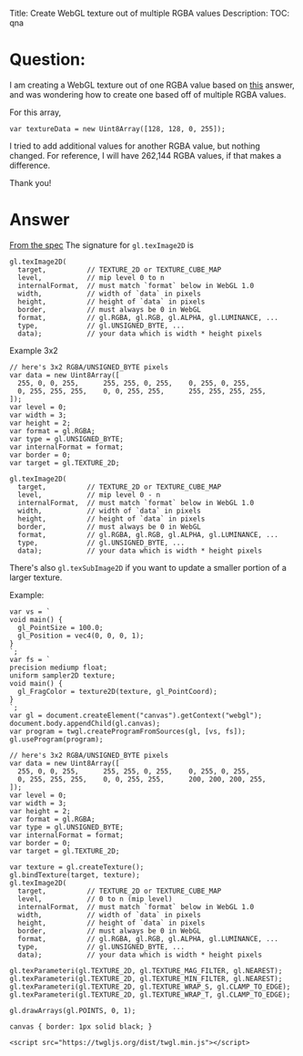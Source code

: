 Title: Create WebGL texture out of multiple RGBA values
Description:
TOC: qna

# Question:

I am creating a WebGL texture out of one RGBA value based on [this](https://stackoverflow.com/a/38668764/6609337) answer, and was wondering how to create one based off of multiple RGBA values. 

For this array,

    var textureData = new Uint8Array([128, 128, 0, 255]);

I tried to add additional values for another RGBA value, but nothing changed. For reference, I will have 262,144 RGBA values, if that makes a difference.

Thank you!



# Answer

[From the spec](https://www.khronos.org/registry/webgl/specs/1.0/) The signature for `gl.texImage2D` is

    gl.texImage2D(
      target,          // TEXTURE_2D or TEXTURE_CUBE_MAP
      level,           // mip level 0 to n
      internalFormat,  // must match `format` below in WebGL 1.0
      width,           // width of `data` in pixels
      height,          // height of `data` in pixels
      border,          // must always be 0 in WebGL
      format,          // gl.RGBA, gl.RGB, gl.ALPHA, gl.LUMINANCE, ...
      type,            // gl.UNSIGNED_BYTE, ...
      data);           // your data which is width * height pixels

Example 3x2

    // here's 3x2 RGBA/UNSIGNED_BYTE pixels
    var data = new Uint8Array([
      255, 0, 0, 255,      255, 255, 0, 255,    0, 255, 0, 255,
      0, 255, 255, 255,    0, 0, 255, 255,      255, 255, 255, 255,
    ]);
    var level = 0;
    var width = 3;
    var height = 2;
    var format = gl.RGBA;
    var type = gl.UNSIGNED_BYTE;
    var internalFormat = format;
    var border = 0;
    var target = gl.TEXTURE_2D;

    gl.texImage2D(
      target,          // TEXTURE_2D or TEXTURE_CUBE_MAP
      level,           // mip level 0 - n
      internalFormat,  // must match `format` below in WebGL 1.0
      width,           // width of `data` in pixels
      height,          // height of `data` in pixels
      border,          // must always be 0 in WebGL
      format,          // gl.RGBA, gl.RGB, gl.ALPHA, gl.LUMINANCE, ...
      type,            // gl.UNSIGNED_BYTE, ...
      data);           // your data which is width * height pixels

There's also `gl.texSubImage2D` if you want to update a smaller portion of a larger texture.

Example:

<!-- begin snippet: js hide: true console: true babel: false -->

<!-- language: lang-js -->

    var vs = `
    void main() {
      gl_PointSize = 100.0;
      gl_Position = vec4(0, 0, 0, 1);
    }
    `;
    var fs = `
    precision mediump float;
    uniform sampler2D texture;
    void main() {
      gl_FragColor = texture2D(texture, gl_PointCoord);
    }
    `;
    var gl = document.createElement("canvas").getContext("webgl");
    document.body.appendChild(gl.canvas);
    var program = twgl.createProgramFromSources(gl, [vs, fs]);
    gl.useProgram(program);

    // here's 3x2 RGBA/UNSIGNED_BYTE pixels
    var data = new Uint8Array([
      255, 0, 0, 255,      255, 255, 0, 255,    0, 255, 0, 255,
      0, 255, 255, 255,    0, 0, 255, 255,      200, 200, 200, 255,
    ]);
    var level = 0;
    var width = 3;
    var height = 2;
    var format = gl.RGBA;
    var type = gl.UNSIGNED_BYTE;
    var internalFormat = format;
    var border = 0;
    var target = gl.TEXTURE_2D;

    var texture = gl.createTexture();
    gl.bindTexture(target, texture);
    gl.texImage2D(
      target,          // TEXTURE_2D or TEXTURE_CUBE_MAP
      level,           // 0 to n (mip level)
      internalFormat,  // must match `format` below in WebGL 1.0
      width,           // width of `data` in pixels
      height,          // height of `data` in pixels
      border,          // must always be 0 in WebGL
      format,          // gl.RGBA, gl.RGB, gl.ALPHA, gl.LUMINANCE, ...
      type,            // gl.UNSIGNED_BYTE, ...
      data);           // your data which is width * height pixels

    gl.texParameteri(gl.TEXTURE_2D, gl.TEXTURE_MAG_FILTER, gl.NEAREST);
    gl.texParameteri(gl.TEXTURE_2D, gl.TEXTURE_MIN_FILTER, gl.NEAREST);
    gl.texParameteri(gl.TEXTURE_2D, gl.TEXTURE_WRAP_S, gl.CLAMP_TO_EDGE);
    gl.texParameteri(gl.TEXTURE_2D, gl.TEXTURE_WRAP_T, gl.CLAMP_TO_EDGE);
      
    gl.drawArrays(gl.POINTS, 0, 1);
      

<!-- language: lang-css -->

    canvas { border: 1px solid black; }

<!-- language: lang-html -->

    <script src="https://twgljs.org/dist/twgl.min.js"></script>

<!-- end snippet -->


